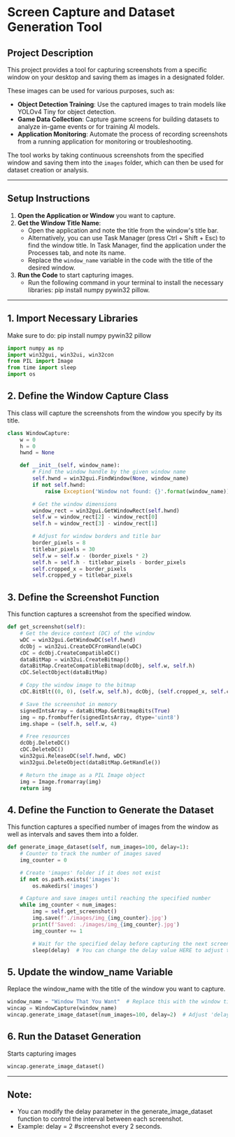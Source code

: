 # Screen Capture and Dataset Generation Tool

## Project Description

This project provides a tool for capturing screenshots from a specific window on your desktop and saving them as images in a designated folder. 

These images can be used for various purposes, such as:
- **Object Detection Training**: Use the captured images to train models like YOLOv4 Tiny for object detection.
- **Game Data Collection**: Capture game screens for building datasets to analyze in-game events or for training AI models.
- **Application Monitoring**: Automate the process of recording screenshots from a running application for monitoring or troubleshooting.

The tool works by taking continuous screenshots from the specified window and saving them into the `images` folder, which can then be used for dataset creation or analysis.

---
## Setup Instructions

1. **Open the Application or Window** you want to capture.
2. **Get the Window Title Name**:
    - Open the application and note the title from the window's title bar.
    - Alternatively, you can use Task Manager (press Ctrl + Shift + Esc) to find the window title. In Task Manager, find the application under the Processes tab, and note its name.
    - Replace the `window_name` variable in the code with the title of the desired window.
3. **Run the Code** to start capturing images.
    - Run the following command in your terminal to install the necessary libraries: pip install numpy pywin32 pillow.
---
## 1. Import Necessary Libraries
Make sure to do: pip install numpy pywin32 pillow
```python
import numpy as np
import win32gui, win32ui, win32con
from PIL import Image
from time import sleep
import os
```
## 2. Define the Window Capture Class
This class will capture the screenshots from the window you specify by its title.
```python
class WindowCapture:
    w = 0
    h = 0
    hwnd = None

    def __init__(self, window_name):
        # Find the window handle by the given window name
        self.hwnd = win32gui.FindWindow(None, window_name)
        if not self.hwnd:
            raise Exception('Window not found: {}'.format(window_name))

        # Get the window dimensions
        window_rect = win32gui.GetWindowRect(self.hwnd)
        self.w = window_rect[2] - window_rect[0]
        self.h = window_rect[3] - window_rect[1]

        # Adjust for window borders and title bar
        border_pixels = 8
        titlebar_pixels = 30
        self.w = self.w - (border_pixels * 2)
        self.h = self.h - titlebar_pixels - border_pixels
        self.cropped_x = border_pixels
        self.cropped_y = titlebar_pixels
```
## 3. Define the Screenshot Function
This function captures a screenshot from the specified window.
```python
def get_screenshot(self):
    # Get the device context (DC) of the window
    wDC = win32gui.GetWindowDC(self.hwnd)
    dcObj = win32ui.CreateDCFromHandle(wDC)
    cDC = dcObj.CreateCompatibleDC()
    dataBitMap = win32ui.CreateBitmap()
    dataBitMap.CreateCompatibleBitmap(dcObj, self.w, self.h)
    cDC.SelectObject(dataBitMap)

    # Copy the window image to the bitmap
    cDC.BitBlt((0, 0), (self.w, self.h), dcObj, (self.cropped_x, self.cropped_y), win32con.SRCCOPY)

    # Save the screenshot in memory
    signedIntsArray = dataBitMap.GetBitmapBits(True)
    img = np.frombuffer(signedIntsArray, dtype='uint8')
    img.shape = (self.h, self.w, 4)

    # Free resources
    dcObj.DeleteDC()
    cDC.DeleteDC()
    win32gui.ReleaseDC(self.hwnd, wDC)
    win32gui.DeleteObject(dataBitMap.GetHandle())

    # Return the image as a PIL Image object
    img = Image.fromarray(img)
    return img
```
## 4. Define the Function to Generate the Dataset
This function captures a specified number of images from the window as well as intervals and saves them into a folder.
```python
def generate_image_dataset(self, num_images=100, delay=1):
    # Counter to track the number of images saved
    img_counter = 0

    # Create 'images' folder if it does not exist
    if not os.path.exists('images'):
        os.makedirs('images')

    # Capture and save images until reaching the specified number
    while img_counter < num_images:
        img = self.get_screenshot()
        img.save(f'./images/img_{img_counter}.jpg')
        print(f'Saved: ./images/img_{img_counter}.jpg')
        img_counter += 1

        # Wait for the specified delay before capturing the next screenshot
        sleep(delay)  # You can change the delay value HERE to adjust the interval between screenshots
```
## 5. Update the window_name Variable
Replace the window_name with the title of the window you want to capture.
```python
window_name = "Window That You Want"  # Replace this with the window title
wincap = WindowCapture(window_name)
wincap.generate_image_dataset(num_images=100, delay=2)  # Adjust 'delay' for interval between screenshots
```
## 6. Run the Dataset Generation
Starts capturing images
```python
wincap.generate_image_dataset()
```
---
## Note:
  - You can modify the delay parameter in the generate_image_dataset function to control the interval between each screenshot.
  - Example: delay = 2 #screenshot every 2 seconds.
